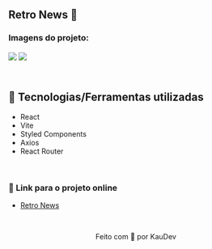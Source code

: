 ## Retro News 📰

### Imagens do projeto:
<img src="https://user-images.githubusercontent.com/100402549/183343756-7059e33f-be9b-4275-b559-55f4f28e03ff.png" align="center" />
<img src="https://user-images.githubusercontent.com/100402549/183343762-a5a8baa7-382c-4e1d-9c45-2c96e80e9573.png" align="center" />

&nbsp;

## 💜 Tecnologias/Ferramentas utilizadas

* React
* Vite
* Styled Components
* Axios
* React Router

&nbsp;

### 💜 Link para o projeto online
* [Retro News](https://retro-news.vercel.app/)

&nbsp;

<p align="center">Feito com 💜 por KauDev</p>
